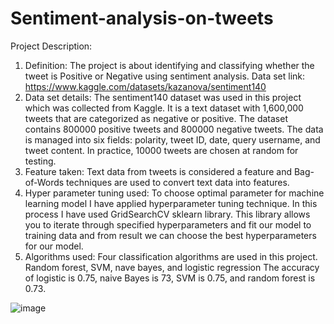 # Sentiment-analysis-on-tweets

Project Description:
1.	Definition:
The project is about identifying and classifying whether the tweet is Positive or Negative using sentiment analysis.
Data set link:	https://www.kaggle.com/datasets/kazanova/sentiment140
2.	Data set details: 
The sentiment140 dataset was used in this project which was collected from Kaggle. It is a text dataset with 1,600,000 tweets that are categorized as negative or positive. The dataset contains 800000 positive tweets and 800000 negative tweets. The data is managed into six fields: polarity, tweet ID, date, query username, and tweet content. In practice, 10000 tweets are chosen at random for testing.
3.	Feature taken:
Text data from tweets is considered a feature and Bag-of-Words techniques are used to convert text data into features.   
4.	Hyper parameter tuning used:
To choose optimal parameter for machine learning model I have applied hyperparameter tuning technique. In this process I have used GridSearchCV sklearn library. This library allows you to iterate through specified hyperparameters and fit our model to training data and from result we can choose the best hyperparameters for our model. 
5.	Algorithms used:
Four classification algorithms are used in this project. Random forest, SVM, nave bayes, and logistic regression The accuracy of logistic is 0.75, naive Bayes is 73, SVM is 0.75, and random forest is 0.73.
 
![image](https://user-images.githubusercontent.com/66068702/165518129-230fd6b5-68ce-41cd-be96-b560b77a75ca.png)
